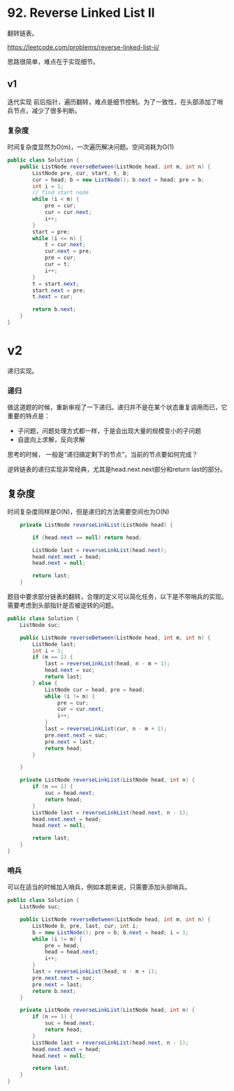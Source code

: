 # 92. Reverse Linked List II

翻转链表。

https://leetcode.com/problems/reverse-linked-list-ii/

思路很简单，难点在于实现细节。

## v1

迭代实现
前后指针，遍历翻转，难点是细节控制。为了一致性，在头部添加了哨兵节点，减少了很多判断。

### 复杂度

时间复杂度显然为O(m)，一次遍历解决问题。空间消耗为O(1)

````java
public class Solution {
    public ListNode reverseBetween(ListNode head, int m, int n) {
        ListNode pre, cur, start, t, b;
        cur = head; b = new ListNode(); b.next = head; pre = b;
        int i = 1;
        // find start node
        while (i < m) {
            pre = cur;
            cur = cur.next;
            i++;
        }
        start = pre;
        while (i <= n) {
            t = cur.next;
            cur.next = pre;
            pre = cur;
            cur = t;
            i++;
        }
        t = start.next;
        start.next = pre;
        t.next = cur;

        return b.next;
    }
}
````

# v2

递归实现。

### 递归

做这道题的时候，重新审视了一下递归。递归并不是在某个状态重复调用而已，它重要的特点是：

- 子问题，问题处理方式都一样，于是会出现大量的规模变小的子问题
- 自底向上求解，反向求解

思考的时候， 一般是“递归搞定剩下的节点”，当前的节点要如何完成？

逆转链表的递归实现非常经典，尤其是head.next.next部分和return last的部分。

## 复杂度

时间复杂度同样是O(N)，但是递归的方法需要空间也为O(N)

````java
    private ListNode reverseLinkList(ListNode head) {

        if (head.next == null) return head;

        ListNode last = reverseLinkList(head.next);
        head.next.next = head;
        head.next = null;

        return last;
    }
````

题目中要求部分链表的翻转，合理的定义可以简化任务，以下是不带哨兵的实现。需要考虑到头部指针是否被逆转的问题。

````java
public class Solution {
    ListNode suc;

    public ListNode reverseBetween(ListNode head, int m, int n) {
        ListNode last;
        int i = 1;
        if (m == 1) {
            last = reverseLinkList(head, n - m + 1);
            head.next = suc;
            return last;
        } else {
            ListNode cur = head, pre = head;
            while (i != m) {
                pre = cur;
                cur = cur.next;
                i++;
            }
            last = reverseLinkList(cur, n - m + 1);
            pre.next.next = suc;
            pre.next = last;
            return head;
        }

    }

    private ListNode reverseLinkList(ListNode head, int n) {
        if (n == 1) {
            suc = head.next;
            return head;
        }
        ListNode last = reverseLinkList(head.next, n - 1);
        head.next.next = head;
        head.next = null;

        return last;
    }
}
````

### 哨兵

可以在适当的时候加入哨兵，例如本题来说，只需要添加头部哨兵。

````java
public class Solution {
    ListNode suc;

    public ListNode reverseBetween(ListNode head, int m, int n) {
        ListNode b, pre, last, cur; int i;
        b = new ListNode(); pre = b; b.next = head; i = 1;
        while (i != m) {
            pre = head;
            head = head.next;
            i++;
        }
        last = reverseLinkList(head, n - m + 1);
        pre.next.next = suc;
        pre.next = last;
        return b.next;
    }

    private ListNode reverseLinkList(ListNode head, int n) {
        if (n == 1) {
            suc = head.next;
            return head;
        }
        ListNode last = reverseLinkList(head.next, n - 1);
        head.next.next = head;
        head.next = null;

        return last;
    }
}
````



